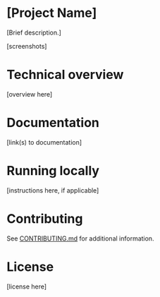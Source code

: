 # [Project Name]
[Brief description.]

[screenshots]

# Technical overview
[overview here]

# Documentation
[link(s) to documentation]

# Running locally
[instructions here, if applicable]

# Contributing
See [CONTRIBUTING.md](CONTRIBUTING.md) for additional information.

# License
[license here]
